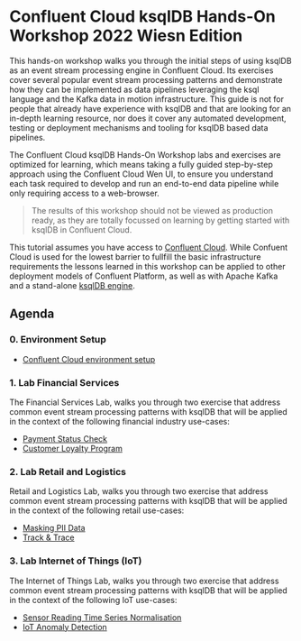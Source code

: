 # Confluent Cloud ksqlDB Hands-On Workshop 2022 Wiesn Edition

This hands-on workshop walks you through the initial steps of using ksqlDB as an event stream processing engine in Confluent Cloud. Its exercises cover several popular event stream processing patterns and demonstrate how they can be implemented as data pipelines leveraging the ksql language and the Kafka data in motion infrastructure. This guide is not for people that already have experience with ksqlDB and that are looking for an in-depth learning resource, nor does it cover any automated development, testing or deployment mechanisms and tooling for ksqlDB based data pipelines.

The Confluent Cloud ksqlDB Hands-On Workshop labs and exercises are optimized for learning, which means taking a fully guided step-by-step approach using the Confluent Cloud Wen UI, to ensure you understand each task required to develop and run an end-to-end data pipeline while only requiring access to a web-browser.

> The results of this workshop should not be viewed as production ready, as they are totally focussed on learning by getting started with ksqlDB in Confluent Cloud.

This tutorial assumes you have access to [Confluent Cloud](https://confluent.cloud). While Confuent Cloud is used for the lowest barrier to fullfill the basic infrastructure requirements the lessons learned in this workshop can be applied to other deployment models of Confluent Platform, as well as with Apache Kafka and a stand-alone [ksqlDB engine](https://ksqldb.io).

## Agenda

### 0. Environment Setup

- [Confluent Cloud environment setup](environment_setup/envirnment_setup_confluent_cloud.md)

### 1. Lab Financial Services

The Financial Services Lab, walks you through two exercise that address common event stream processing patterns with ksqlDB that will be applied in the context of the following financial industry use-cases:

- [Payment Status Check](lab_finanzdaten/FinancialServices_Payment_Status_Check.md)
- [Customer Loyalty Program](lab_finanzdaten/FinancialServices_Customer_Loyalty_Program.md)

### 2. Lab Retail and Logistics

Retail and Logistics Lab, walks you through two exercise that address common event stream processing patterns with ksqlDB that will be applied in the context of the following retail use-cases:

- [Masking PII Data](lab_logistik/masking.md)
- [Track & Trace](lab_logistik/Track_and_Trace.md)

### 3. Lab Internet of Things (IoT)

The Internet of Things Lab, walks you through two exercise that address common event stream processing patterns with ksqlDB that will be applied in the context of the following IoT use-cases:

- [Sensor Reading Time Series Normalisation](lab_iot/Pump_Stream_Processing.md)
- [IoT Anomaly Detection](lab_iot/Temperature_Alerting_System.md)
